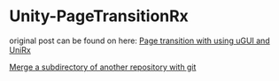 # Unity-PageTransitionRx


original post can be found on here: [Page transition with using uGUI and UniRx](http://qiita.com/lycoris102/items/1c792c4ba78e564a1b21)


[Merge a subdirectory of another repository with git](https://bneijt.nl/blog/post/merge-a-subdirectory-of-another-repository-with-git/)

